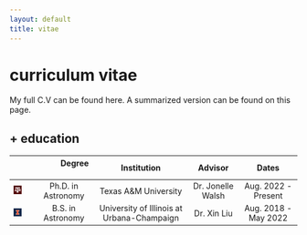 ```yaml
---
layout: default
title: vitae
---
```


# curriculum vitae

My full C.V can be found here. A summarized version can be found on this page.

## + education

| | | &nbsp; &nbsp; &nbsp; &nbsp; &nbsp; Degree &nbsp; &nbsp; &nbsp; &nbsp; &nbsp; | Institution | Advisor | Dates |
| :---: | :---: | :-----: | :----: | :---: | :---: |
| ![tamu](/assets/img/tamu_40.png) || Ph.D. in Astronomy | Texas A&M University  | Dr. Jonelle Walsh  | Aug. 2022 - Present |
| ![uiuc](/assets/img/blocki_40.png) || B.S. in Astronomy | University of Illinois at Urbana-Champaign  | Dr. Xin Liu  | Aug. 2018 - May 2022 |

